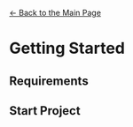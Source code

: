 <a href="/../../"> &larr; Back to the Main Page</a>
# Getting Started
## Requirements

## Start Project
